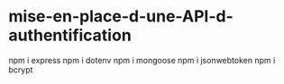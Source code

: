 # mise-en-place-d-une-API-d-authentification
npm i express
npm i dotenv
npm i mongoose
npm i jsonwebtoken
npm i bcrypt